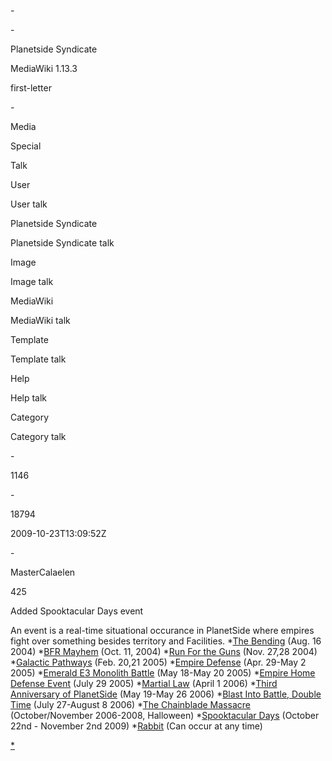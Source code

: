 <?xml version="1.0"?>

\-<mediawiki xml:lang="en" version="0.3" xsi:schemaLocation="http://www.mediawiki.org/xml/export-0.3/ http://www.mediawiki.org/xml/export-0.3.xsd" xmlns:xsi="http://www.w3.org/2001/XMLSchema-instance" ns="http://www.mediawiki.org/xml/export-0.3/">

\-<siteinfo>

<sitename>Planetside Syndicate</sitename>

<base><http://wiki.planetsidesyndicate.com/index.php?title=Main_Page></base>

<generator>MediaWiki 1.13.3</generator>

<case>

first-letter

</case>

\-<namespaces>

<namespace key="-2">Media</namespace>

<namespace key="-1">Special</namespace>

<namespace key="0"/>

<namespace key="1">Talk</namespace>

<namespace key="2">User</namespace>

<namespace key="3">User talk</namespace>

<namespace key="4">Planetside Syndicate</namespace>

<namespace key="5">Planetside Syndicate talk</namespace>

<namespace key="6">Image</namespace>

<namespace key="7">Image talk</namespace>

<namespace key="8">MediaWiki</namespace>

<namespace key="9">MediaWiki talk</namespace>

<namespace key="10">Template</namespace>

<namespace key="11">Template talk</namespace>

<namespace key="12">Help</namespace>

<namespace key="13">Help talk</namespace>

<namespace key="14">Category</namespace>

<namespace key="15">Category talk</namespace>

</namespaces>

</siteinfo>

\-<page>

<title>

Events

</title>

<id>1146</id>

\-<revision>

<id>18794</id>

<timestamp>2009-10-23T13:09:52Z</timestamp>

\-<contributor>

<username>MasterCalaelen</username>

<id>425</id>

</contributor>

<minor/>

<comment>Added Spooktacular Days event</comment>

<text xml:space="preserve">An event is a real-time situational occurance in
PlanetSide where empires fight over something besides territory and
Facilities. \*[The Bending](The_Bending.md) (Aug.
16 2004) \*[BFR Mayhem](BFR_Mayhem.md) (Oct.
11, 2004) \*[Run For the Guns](Run_For_the_Guns.md) (Nov.
27,28 2004) \*[Galactic Pathways](Galactic_Pathways.md) (Feb.
20,21 2005) \*[Empire Defense](Empire_Defense.md) (Apr. 29-May
2 2005) \*[Emerald E3 Monolith Battle](Emerald_E3_Monolith_Battle.md) (May
18-May 20 2005) \*[Empire Home Defense Event](Empire_Home_Defense_Event.md)
(July 29 2005) \*[Martial Law](Martial_Law.md) (April
1 2006) \*[Third Anniversary of PlanetSide](Third_Anniversary_of_PlanetSide.md)
(May 19-May
26 2006) \*[Blast Into Battle, Double Time](Blast_Into_Battle,_Double_Time.md)
(July 27-August 8 2006) \*[The Chainblade Massacre](The_Chainblade_Massacre.md)
(October/November 2006-2008,
Halloween) \*[Spooktacular Days](Spooktacular_Days.md) (October 22nd - November
2nd 2009) \*[Rabbit](../terminology/Rabbit.md) (Can occur at any time) </text>

</revision>

</page>

</mediawiki>

[\*](Category:Events.md)
